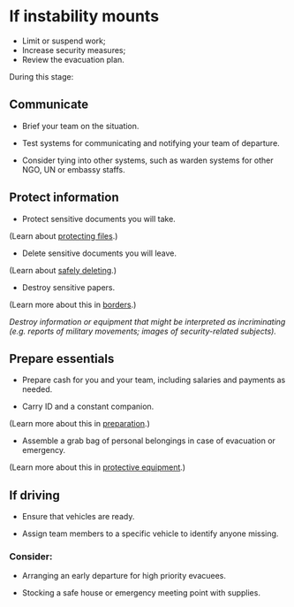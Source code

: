 [Title]: # (Alert)
[Order]: # (1)

# If instability mounts

*	Limit or suspend work;
*	Increase security measures;
*	Review the evacuation plan.  

During this stage:

## Communicate

*   Brief your team on the situation.

*   Test systems for communicating and notifying your team of departure. 

*	Consider tying into other systems, such as warden systems for other NGO, UN or embassy staffs.

## Protect information

*   Protect sensitive documents you will take.  

(Learn about [protecting files](umbrella://lesson/protecting-files).)

*	Delete sensitive documents you will leave.

(Learn about [safely deleting](umbrella://lesson/safely-deleting).)

*	Destroy sensitive papers.

(Learn more about this in [borders](umbrella://lesson/borders).)

_Destroy information or equipment that might be interpreted as incriminating (e.g. reports of military movements; images of security-related subjects)._

## Prepare essentials

*   Prepare cash for you and your team, including salaries and payments as needed.

*   Carry ID and a constant companion.

(Learn more about this in [preparation](umbrella://lesson/preparation).) 

*  	Assemble a grab bag of personal belongings in case of evacuation or emergency. 

(Learn more about this in [protective equipment](umbrella://lesson/protective-equipment).)

## If driving

*	Ensure that vehicles are ready.

*   Assign team members to a specific vehicle to identify anyone missing. 

### Consider:

*   Arranging an early departure for high priority evacuees. 

*   Stocking a safe house or emergency meeting point with supplies.